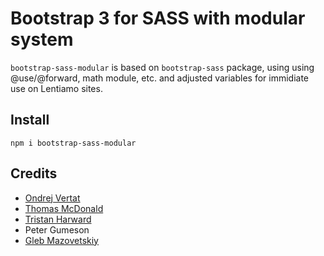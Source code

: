 # Bootstrap 3 for SASS with modular system 

`bootstrap-sass-modular` is based on `bootstrap-sass` package, using using @use/@forward, math module, etc. and adjusted variables for immidiate use on Lentiamo sites.

## Install

```
npm i bootstrap-sass-modular
```
## Credits

<!-- feel free to make these link wherever you wish -->
* [Ondrej Vertat](http://www.ondrejvertat.cz)
* [Thomas McDonald](https://twitter.com/thomasmcdonald_)
* [Tristan Harward](http://www.trisweb.com)
* Peter Gumeson
* [Gleb Mazovetskiy](https://github.com/glebm)
